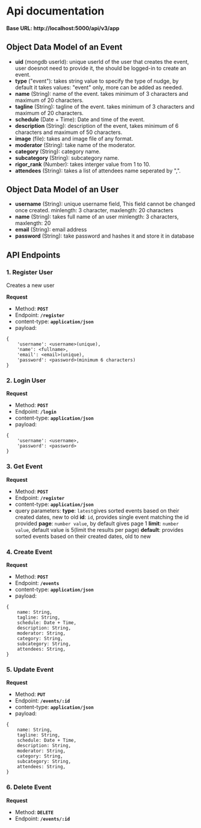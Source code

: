 # Api documentation


#### Base URL: http://localhost:5000/api/v3/app


## Object Data Model of an Event

* **uid** (mongdb userId): unique userId of the user that creates the event, user doesnot need to provide it, the should be logged-in to create an event.
* **type** ("event"): takes string value to specify the type of nudge, by default it takes values: "event" only, more can be added as needed.
* **name** (String): name of the event. takes minimum of 3 characters and maximum of 20 characters.
* **tagline** (String): tagline of the event. takes minimum of 3 characters and maximum of 20 characters.
* **schedule** (Date + Time): Date and time of the event.
* **description** (String): description of the event, takes minimum of 6 characters and maximum of 50 characters.
* **image** (file): takes and image file of any format.
* **moderator** (String): take name of the moderator.
* **category** (String): category name.
* **subcategory** (String): subcategory name.
* **rigor_rank** (Number): takes interger value from 1 to 10.
* **attendees** (String): takes a list of attendees name seperated by ",".

## Object Data Model of an User

* **username** (String): unique username field, This field cannot be changed once created.
                         minlength: 3 character,
                         maxlength: 20 characters
* **name** (String): takes full name of an  user
                         minlength: 3 characters,
                         maxlength: 20
* **email** (String): email address
* **password** (String): take password and hashes it and store it in database

## API Endpoints

### 1. **Register User**
Creates a new user

**Request**
* Method: **`POST`**
* Endpoint: **`/register`**
* content-type: **`application/json`**
* payload: 
```
{
    'username': <username>(unique),
    'name': <fullname>,
    'email': <email>(unique),
    'password': <password>(minimum 6 characters)
}
```

### 2. **Login User**

**Request**
* Method: **`POST`**
* Endpoint: **`/login`**
* content-type: **`application/json`**
* payload: 
```
{
    'username': <username>,
    'password': <password>
}
```

### 3. **Get Event**

**Request**
* Method: **`POST`**
* Endpoint: **`/register`**
* content-type: **`application/json`**
* query parameters: 
    **type**: `latest`gives sorted events based on their created dates, new to old
    **id**: `id`, provides single event matching the id provided
    **page**: `number value`, by default gives page 1
    **limit**: `number value`, default value is 5(limit the results per page)
    **default**: provides sorted events based on their created dates, old to new

### 4. **Create Event**

**Request**
* Method: **`POST`**
* Endpoint: **`/events`**
* content-type: **`application/json`**
* payload: 
```
{
    name: String,
    tagline: String,
    schedule: Date + Time,
    description: String,
    moderator: String,
    category: String,
    subcategory: String,
    attendees: String,
}
```

### 5. **Update Event**

**Request**
* Method: **`PUT`**
* Endpoint: **`/events/:id`**
* content-type: **`application/json`**
* payload: 
```
{
    name: String,
    tagline: String,
    schedule: Date + Time,
    description: String,
    moderator: String,
    category: String,
    subcategory: String,
    attendees: String,
}
```
### 6. **Delete Event**

**Request**
* Method: **`DELETE`**
* Endpoint: **`/events/:id`**
